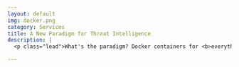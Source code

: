 ```yaml
---
layout: default
img: docker.png
category: Services
title: A New Paradigm for Threat Intelligence
description: |
  <p class="lead">What's the paradigm? Docker containers for <b>everything!</b> Seriously everything is gonna be a freakin' Docker container! We put all your threat intel tools into Docker! Or found other people who did and are using theirs! We're still trying to figure out how to put Docker into a Docker container!!</p>

---
```

